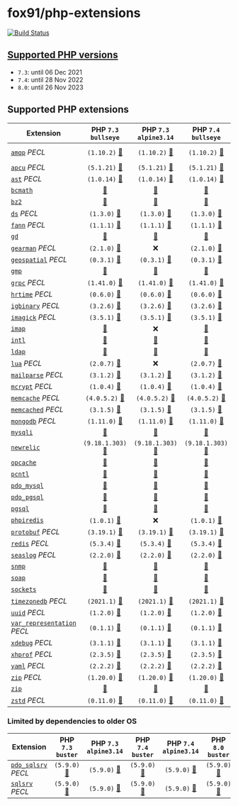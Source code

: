 # fox91/php-extensions

[![Build Status](https://github.com/fox91/docker-php-extensions/actions/workflows/ci.yaml/badge.svg)](https://github.com/fox91/docker-php-extensions/actions/workflows/ci.yaml)

## [Supported PHP versions](https://www.php.net/supported-versions.php)

- `7.3`: until 06 Dec 2021
- `7.4`: until 28 Nov 2022
- `8.0`: until 26 Nov 2023

## Supported PHP extensions

Extension | PHP `7.3` `bullseye` | PHP `7.3` `alpine3.14` | PHP `7.4` `bullseye` | PHP `7.4` `alpine3.14` | PHP `8.0` `bullseye` | PHP `8.0` `alpine3.14`
----------|:--------------------:|:----------------------:|:--------------------:|:----------------------:|:--------------------:|:---------------------:
[`amqp`](https://pecl.php.net/package/amqp) _PECL_ | `(1.10.2)` [:whale:](https://github.com/fox91/docker-php-extensions/blob/master/7.3/bullseye/pecl_pecl_amqp/Dockerfile) | `(1.10.2)` [:whale:](https://github.com/fox91/docker-php-extensions/blob/master/7.3/alpine3.14/pecl_pecl_amqp/Dockerfile) | `(1.10.2)` [:whale:](https://github.com/fox91/docker-php-extensions/blob/master/7.4/bullseye/pecl_pecl_amqp/Dockerfile) | `(1.10.2)` [:whale:](https://github.com/fox91/docker-php-extensions/blob/master/7.4/alpine3.14/pecl_pecl_amqp/Dockerfile) | `(1.11.0beta)` [:whale:](https://github.com/fox91/docker-php-extensions/blob/master/8.0/bullseye/pecl_pecl_amqp/Dockerfile) | `(1.11.0beta)` [:whale:](https://github.com/fox91/docker-php-extensions/blob/master/8.0/alpine3.14/pecl_pecl_amqp/Dockerfile)
[`apcu`](https://pecl.php.net/package/apcu) _PECL_ | `(5.1.21)` [:whale:](https://github.com/fox91/docker-php-extensions/blob/master/7.3/bullseye/pecl_apcu/Dockerfile) | `(5.1.21)` [:whale:](https://github.com/fox91/docker-php-extensions/blob/master/7.3/alpine3.14/pecl_apcu/Dockerfile) | `(5.1.21)` [:whale:](https://github.com/fox91/docker-php-extensions/blob/master/7.4/bullseye/pecl_apcu/Dockerfile) | `(5.1.21)` [:whale:](https://github.com/fox91/docker-php-extensions/blob/master/7.4/alpine3.14/pecl_apcu/Dockerfile) | `(5.1.21)` [:whale:](https://github.com/fox91/docker-php-extensions/blob/master/8.0/bullseye/pecl_apcu/Dockerfile) | `(5.1.21)` [:whale:](https://github.com/fox91/docker-php-extensions/blob/master/8.0/alpine3.14/pecl_apcu/Dockerfile)
[`ast`](https://pecl.php.net/package/ast) _PECL_ | `(1.0.14)` [:whale:](https://github.com/fox91/docker-php-extensions/blob/master/7.3/bullseye/pecl_ast/Dockerfile) | `(1.0.14)` [:whale:](https://github.com/fox91/docker-php-extensions/blob/master/7.3/alpine3.14/pecl_ast/Dockerfile) | `(1.0.14)` [:whale:](https://github.com/fox91/docker-php-extensions/blob/master/7.4/bullseye/pecl_ast/Dockerfile) | `(1.0.14)` [:whale:](https://github.com/fox91/docker-php-extensions/blob/master/7.4/alpine3.14/pecl_ast/Dockerfile) | `(1.0.14)` [:whale:](https://github.com/fox91/docker-php-extensions/blob/master/8.0/bullseye/pecl_ast/Dockerfile) | `(1.0.14)` [:whale:](https://github.com/fox91/docker-php-extensions/blob/master/8.0/alpine3.14/pecl_ast/Dockerfile)
[`bcmath`](https://php.net/bcmath) | [:whale:](https://github.com/fox91/docker-php-extensions/blob/master/7.3/bullseye/bcmath/Dockerfile) | [:whale:](https://github.com/fox91/docker-php-extensions/blob/master/7.3/alpine3.14/bcmath/Dockerfile) | [:whale:](https://github.com/fox91/docker-php-extensions/blob/master/7.4/bullseye/bcmath/Dockerfile) | [:whale:](https://github.com/fox91/docker-php-extensions/blob/master/7.4/alpine3.14/bcmath/Dockerfile) | [:whale:](https://github.com/fox91/docker-php-extensions/blob/master/8.0/bullseye/bcmath/Dockerfile) | [:whale:](https://github.com/fox91/docker-php-extensions/blob/master/8.0/alpine3.14/bcmath/Dockerfile)
[`bz2`](https://php.net/bz2) | [:whale:](https://github.com/fox91/docker-php-extensions/blob/master/7.3/bullseye/bz2/Dockerfile) | [:whale:](https://github.com/fox91/docker-php-extensions/blob/master/7.3/alpine3.14/bz2/Dockerfile) | [:whale:](https://github.com/fox91/docker-php-extensions/blob/master/7.4/bullseye/bz2/Dockerfile) | [:whale:](https://github.com/fox91/docker-php-extensions/blob/master/7.4/alpine3.14/bz2/Dockerfile) | [:whale:](https://github.com/fox91/docker-php-extensions/blob/master/8.0/bullseye/bz2/Dockerfile) | [:whale:](https://github.com/fox91/docker-php-extensions/blob/master/8.0/alpine3.14/bz2/Dockerfile)
[`ds`](https://pecl.php.net/package/ds) _PECL_ | `(1.3.0)` [:whale:](https://github.com/fox91/docker-php-extensions/blob/master/7.3/bullseye/pecl_pecl_ds/Dockerfile) | `(1.3.0)` [:whale:](https://github.com/fox91/docker-php-extensions/blob/master/7.3/alpine3.14/pecl_pecl_ds/Dockerfile) | `(1.3.0)` [:whale:](https://github.com/fox91/docker-php-extensions/blob/master/7.4/bullseye/pecl_pecl_ds/Dockerfile) | `(1.3.0)` [:whale:](https://github.com/fox91/docker-php-extensions/blob/master/7.4/alpine3.14/pecl_pecl_ds/Dockerfile) | `(1.3.0)` [:whale:](https://github.com/fox91/docker-php-extensions/blob/master/8.0/bullseye/pecl_pecl_ds/Dockerfile) | `(1.3.0)` [:whale:](https://github.com/fox91/docker-php-extensions/blob/master/8.0/alpine3.14/pecl_pecl_ds/Dockerfile)
[`fann`](https://pecl.php.net/package/fann) _PECL_ | `(1.1.1)` [:whale:](https://github.com/fox91/docker-php-extensions/blob/master/7.3/bullseye/pecl_pecl_fann/Dockerfile) | `(1.1.1)` [:whale:](https://github.com/fox91/docker-php-extensions/blob/master/7.3/alpine3.14/pecl_pecl_fann/Dockerfile) | `(1.1.1)` [:whale:](https://github.com/fox91/docker-php-extensions/blob/master/7.4/bullseye/pecl_pecl_fann/Dockerfile) | `(1.1.1)` [:whale:](https://github.com/fox91/docker-php-extensions/blob/master/7.4/alpine3.14/pecl_pecl_fann/Dockerfile) | `(1.2.0RC1)` [:whale:](https://github.com/fox91/docker-php-extensions/blob/master/8.0/bullseye/pecl_pecl_fann/Dockerfile) | `(1.2.0RC1)` [:whale:](https://github.com/fox91/docker-php-extensions/blob/master/8.0/alpine3.14/pecl_pecl_fann/Dockerfile)
[`gd`](https://php.net/gd) | [:whale:](https://github.com/fox91/docker-php-extensions/blob/master/7.3/bullseye/gd/Dockerfile) | [:whale:](https://github.com/fox91/docker-php-extensions/blob/master/7.3/alpine3.14/gd/Dockerfile) | [:whale:](https://github.com/fox91/docker-php-extensions/blob/master/7.4/bullseye/gd/Dockerfile) | [:whale:](https://github.com/fox91/docker-php-extensions/blob/master/7.4/alpine3.14/gd/Dockerfile) | [:whale:](https://github.com/fox91/docker-php-extensions/blob/master/8.0/bullseye/gd/Dockerfile) | [:whale:](https://github.com/fox91/docker-php-extensions/blob/master/8.0/alpine3.14/gd/Dockerfile)
[`gearman`](https://pecl.php.net/package/gearman) _PECL_ | `(2.1.0)` [:whale:](https://github.com/fox91/docker-php-extensions/blob/master/7.3/bullseye/pecl_pecl_gearman/Dockerfile) | :x: | `(2.1.0)` [:whale:](https://github.com/fox91/docker-php-extensions/blob/master/7.4/bullseye/pecl_pecl_gearman/Dockerfile) | :x: | `(2.1.0)` [:whale:](https://github.com/fox91/docker-php-extensions/blob/master/8.0/bullseye/pecl_pecl_gearman/Dockerfile) | :x:
[`geospatial`](https://pecl.php.net/package/geospatial) _PECL_ | `(0.3.1)` [:whale:](https://github.com/fox91/docker-php-extensions/blob/master/7.3/bullseye/pecl_pecl_geospatial/Dockerfile) | `(0.3.1)` [:whale:](https://github.com/fox91/docker-php-extensions/blob/master/7.3/alpine3.14/pecl_pecl_geospatial/Dockerfile) | `(0.3.1)` [:whale:](https://github.com/fox91/docker-php-extensions/blob/master/7.4/bullseye/pecl_pecl_geospatial/Dockerfile) | `(0.3.1)` [:whale:](https://github.com/fox91/docker-php-extensions/blob/master/7.4/alpine3.14/pecl_pecl_geospatial/Dockerfile) | `(0.3.1)` [:whale:](https://github.com/fox91/docker-php-extensions/blob/master/8.0/bullseye/pecl_pecl_geospatial/Dockerfile) | `(0.3.1)` [:whale:](https://github.com/fox91/docker-php-extensions/blob/master/8.0/alpine3.14/pecl_pecl_geospatial/Dockerfile)
[`gmp`](https://php.net/gmp) | [:whale:](https://github.com/fox91/docker-php-extensions/blob/master/7.3/bullseye/gmp/Dockerfile) | [:whale:](https://github.com/fox91/docker-php-extensions/blob/master/7.3/alpine3.14/gmp/Dockerfile) | [:whale:](https://github.com/fox91/docker-php-extensions/blob/master/7.4/bullseye/gmp/Dockerfile) | [:whale:](https://github.com/fox91/docker-php-extensions/blob/master/7.4/alpine3.14/gmp/Dockerfile) | [:whale:](https://github.com/fox91/docker-php-extensions/blob/master/8.0/bullseye/gmp/Dockerfile) | [:whale:](https://github.com/fox91/docker-php-extensions/blob/master/8.0/alpine3.14/gmp/Dockerfile)
[`grpc`](https://pecl.php.net/package/grpc) _PECL_ | `(1.41.0)` [:whale:](https://github.com/fox91/docker-php-extensions/blob/master/7.3/bullseye/pecl_grpc/Dockerfile) | `(1.41.0)` [:whale:](https://github.com/fox91/docker-php-extensions/blob/master/7.3/alpine3.14/pecl_grpc/Dockerfile) | `(1.41.0)` [:whale:](https://github.com/fox91/docker-php-extensions/blob/master/7.4/bullseye/pecl_grpc/Dockerfile) | `(1.41.0)` [:whale:](https://github.com/fox91/docker-php-extensions/blob/master/7.4/alpine3.14/pecl_grpc/Dockerfile) | `(1.41.0)` [:whale:](https://github.com/fox91/docker-php-extensions/blob/master/8.0/bullseye/pecl_grpc/Dockerfile) | `(1.41.0)` [:whale:](https://github.com/fox91/docker-php-extensions/blob/master/8.0/alpine3.14/pecl_grpc/Dockerfile)
[`hrtime`](https://pecl.php.net/package/hrtime) _PECL_ | `(0.6.0)` [:whale:](https://github.com/fox91/docker-php-extensions/blob/master/7.3/bullseye/pecl_hrtime/Dockerfile) | `(0.6.0)` [:whale:](https://github.com/fox91/docker-php-extensions/blob/master/7.3/alpine3.14/pecl_hrtime/Dockerfile) | `(0.6.0)` [:whale:](https://github.com/fox91/docker-php-extensions/blob/master/7.4/bullseye/pecl_hrtime/Dockerfile) | `(0.6.0)` [:whale:](https://github.com/fox91/docker-php-extensions/blob/master/7.4/alpine3.14/pecl_hrtime/Dockerfile) | :x: | :x:
[`igbinary`](https://pecl.php.net/package/igbinary) _PECL_ | `(3.2.6)` [:whale:](https://github.com/fox91/docker-php-extensions/blob/master/7.3/bullseye/pecl_igbinary/Dockerfile) | `(3.2.6)` [:whale:](https://github.com/fox91/docker-php-extensions/blob/master/7.3/alpine3.14/pecl_igbinary/Dockerfile) | `(3.2.6)` [:whale:](https://github.com/fox91/docker-php-extensions/blob/master/7.4/bullseye/pecl_igbinary/Dockerfile) | `(3.2.6)` [:whale:](https://github.com/fox91/docker-php-extensions/blob/master/7.4/alpine3.14/pecl_igbinary/Dockerfile) | `(3.2.6)` [:whale:](https://github.com/fox91/docker-php-extensions/blob/master/8.0/bullseye/pecl_igbinary/Dockerfile) | `(3.2.6)` [:whale:](https://github.com/fox91/docker-php-extensions/blob/master/8.0/alpine3.14/pecl_igbinary/Dockerfile)
[`imagick`](https://pecl.php.net/package/imagick) _PECL_ | `(3.5.1)` [:whale:](https://github.com/fox91/docker-php-extensions/blob/master/7.3/bullseye/pecl_imagick/Dockerfile) | `(3.5.1)` [:whale:](https://github.com/fox91/docker-php-extensions/blob/master/7.3/alpine3.14/pecl_imagick/Dockerfile) | `(3.5.1)` [:whale:](https://github.com/fox91/docker-php-extensions/blob/master/7.4/bullseye/pecl_imagick/Dockerfile) | `(3.5.1)` [:whale:](https://github.com/fox91/docker-php-extensions/blob/master/7.4/alpine3.14/pecl_imagick/Dockerfile) | `(3.5.1)` [:whale:](https://github.com/fox91/docker-php-extensions/blob/master/8.0/bullseye/pecl_imagick/Dockerfile) | `(3.5.1)` [:whale:](https://github.com/fox91/docker-php-extensions/blob/master/8.0/alpine3.14/pecl_imagick/Dockerfile)
[`imap`](https://php.net/imap) | [:whale:](https://github.com/fox91/docker-php-extensions/blob/master/7.3/bullseye/imap/Dockerfile) | :x: | [:whale:](https://github.com/fox91/docker-php-extensions/blob/master/7.4/bullseye/imap/Dockerfile) | :x: | [:whale:](https://github.com/fox91/docker-php-extensions/blob/master/8.0/bullseye/imap/Dockerfile) | :x:
[`intl`](https://php.net/intl) | [:whale:](https://github.com/fox91/docker-php-extensions/blob/master/7.3/bullseye/intl/Dockerfile) | [:whale:](https://github.com/fox91/docker-php-extensions/blob/master/7.3/alpine3.14/intl/Dockerfile) | [:whale:](https://github.com/fox91/docker-php-extensions/blob/master/7.4/bullseye/intl/Dockerfile) | [:whale:](https://github.com/fox91/docker-php-extensions/blob/master/7.4/alpine3.14/intl/Dockerfile) | [:whale:](https://github.com/fox91/docker-php-extensions/blob/master/8.0/bullseye/intl/Dockerfile) | [:whale:](https://github.com/fox91/docker-php-extensions/blob/master/8.0/alpine3.14/intl/Dockerfile)
[`ldap`](https://php.net/ldap) | [:whale:](https://github.com/fox91/docker-php-extensions/blob/master/7.3/bullseye/ldap/Dockerfile) | [:whale:](https://github.com/fox91/docker-php-extensions/blob/master/7.3/alpine3.14/ldap/Dockerfile) | [:whale:](https://github.com/fox91/docker-php-extensions/blob/master/7.4/bullseye/ldap/Dockerfile) | [:whale:](https://github.com/fox91/docker-php-extensions/blob/master/7.4/alpine3.14/ldap/Dockerfile) | [:whale:](https://github.com/fox91/docker-php-extensions/blob/master/8.0/bullseye/ldap/Dockerfile) | [:whale:](https://github.com/fox91/docker-php-extensions/blob/master/8.0/alpine3.14/ldap/Dockerfile)
[`lua`](https://pecl.php.net/package/lua) _PECL_ | `(2.0.7)` [:whale:](https://github.com/fox91/docker-php-extensions/blob/master/7.3/bullseye/pecl_pecl_lua/Dockerfile) | :x: | `(2.0.7)` [:whale:](https://github.com/fox91/docker-php-extensions/blob/master/7.4/bullseye/pecl_pecl_lua/Dockerfile) | :x: | :x: | :x:
[`mailparse`](https://pecl.php.net/package/mailparse) _PECL_ | `(3.1.2)` [:whale:](https://github.com/fox91/docker-php-extensions/blob/master/7.3/bullseye/pecl_pecl_mailparse/Dockerfile) | `(3.1.2)` [:whale:](https://github.com/fox91/docker-php-extensions/blob/master/7.3/alpine3.14/pecl_pecl_mailparse/Dockerfile) | `(3.1.2)` [:whale:](https://github.com/fox91/docker-php-extensions/blob/master/7.4/bullseye/pecl_pecl_mailparse/Dockerfile) | `(3.1.2)` [:whale:](https://github.com/fox91/docker-php-extensions/blob/master/7.4/alpine3.14/pecl_pecl_mailparse/Dockerfile) | `(3.1.2)` [:whale:](https://github.com/fox91/docker-php-extensions/blob/master/8.0/bullseye/pecl_pecl_mailparse/Dockerfile) | `(3.1.2)` [:whale:](https://github.com/fox91/docker-php-extensions/blob/master/8.0/alpine3.14/pecl_pecl_mailparse/Dockerfile)
[`mcrypt`](https://pecl.php.net/package/mcrypt) _PECL_ | `(1.0.4)` [:whale:](https://github.com/fox91/docker-php-extensions/blob/master/7.3/bullseye/pecl_mcrypt/Dockerfile) | `(1.0.4)` [:whale:](https://github.com/fox91/docker-php-extensions/blob/master/7.3/alpine3.14/pecl_mcrypt/Dockerfile) | `(1.0.4)` [:whale:](https://github.com/fox91/docker-php-extensions/blob/master/7.4/bullseye/pecl_mcrypt/Dockerfile) | `(1.0.4)` [:whale:](https://github.com/fox91/docker-php-extensions/blob/master/7.4/alpine3.14/pecl_mcrypt/Dockerfile) | `(1.0.4)` [:whale:](https://github.com/fox91/docker-php-extensions/blob/master/8.0/bullseye/pecl_mcrypt/Dockerfile) | `(1.0.4)` [:whale:](https://github.com/fox91/docker-php-extensions/blob/master/8.0/alpine3.14/pecl_mcrypt/Dockerfile)
[`memcache`](https://pecl.php.net/package/memcache) _PECL_ | `(4.0.5.2)` [:whale:](https://github.com/fox91/docker-php-extensions/blob/master/7.3/bullseye/pecl_memcache/Dockerfile) | `(4.0.5.2)` [:whale:](https://github.com/fox91/docker-php-extensions/blob/master/7.3/alpine3.14/pecl_memcache/Dockerfile) | `(4.0.5.2)` [:whale:](https://github.com/fox91/docker-php-extensions/blob/master/7.4/bullseye/pecl_memcache/Dockerfile) | `(4.0.5.2)` [:whale:](https://github.com/fox91/docker-php-extensions/blob/master/7.4/alpine3.14/pecl_memcache/Dockerfile) | `(8.0)` [:whale:](https://github.com/fox91/docker-php-extensions/blob/master/8.0/bullseye/pecl_memcache/Dockerfile) | `(8.0)` [:whale:](https://github.com/fox91/docker-php-extensions/blob/master/8.0/alpine3.14/pecl_memcache/Dockerfile)
[`memcached`](https://pecl.php.net/package/memcached) _PECL_ | `(3.1.5)` [:whale:](https://github.com/fox91/docker-php-extensions/blob/master/7.3/bullseye/pecl_memcached/Dockerfile) | `(3.1.5)` [:whale:](https://github.com/fox91/docker-php-extensions/blob/master/7.3/alpine3.14/pecl_memcached/Dockerfile) | `(3.1.5)` [:whale:](https://github.com/fox91/docker-php-extensions/blob/master/7.4/bullseye/pecl_memcached/Dockerfile) | `(3.1.5)` [:whale:](https://github.com/fox91/docker-php-extensions/blob/master/7.4/alpine3.14/pecl_memcached/Dockerfile) | `(3.1.5)` [:whale:](https://github.com/fox91/docker-php-extensions/blob/master/8.0/bullseye/pecl_memcached/Dockerfile) | `(3.1.5)` [:whale:](https://github.com/fox91/docker-php-extensions/blob/master/8.0/alpine3.14/pecl_memcached/Dockerfile)
[`mongodb`](https://pecl.php.net/package/mongodb) _PECL_ | `(1.11.0)` [:whale:](https://github.com/fox91/docker-php-extensions/blob/master/7.3/bullseye/pecl_mongodb/Dockerfile) | `(1.11.0)` [:whale:](https://github.com/fox91/docker-php-extensions/blob/master/7.3/alpine3.14/pecl_mongodb/Dockerfile) | `(1.11.0)` [:whale:](https://github.com/fox91/docker-php-extensions/blob/master/7.4/bullseye/pecl_mongodb/Dockerfile) | `(1.11.0)` [:whale:](https://github.com/fox91/docker-php-extensions/blob/master/7.4/alpine3.14/pecl_mongodb/Dockerfile) | `(1.11.0)` [:whale:](https://github.com/fox91/docker-php-extensions/blob/master/8.0/bullseye/pecl_mongodb/Dockerfile) | `(1.11.0)` [:whale:](https://github.com/fox91/docker-php-extensions/blob/master/8.0/alpine3.14/pecl_mongodb/Dockerfile)
[`mysqli`](https://php.net/mysqli) | [:whale:](https://github.com/fox91/docker-php-extensions/blob/master/7.3/bullseye/mysqli/Dockerfile) | [:whale:](https://github.com/fox91/docker-php-extensions/blob/master/7.3/alpine3.14/mysqli/Dockerfile) | [:whale:](https://github.com/fox91/docker-php-extensions/blob/master/7.4/bullseye/mysqli/Dockerfile) | [:whale:](https://github.com/fox91/docker-php-extensions/blob/master/7.4/alpine3.14/mysqli/Dockerfile) | [:whale:](https://github.com/fox91/docker-php-extensions/blob/master/8.0/bullseye/mysqli/Dockerfile) | [:whale:](https://github.com/fox91/docker-php-extensions/blob/master/8.0/alpine3.14/mysqli/Dockerfile)
[`newrelic`](https://docs.newrelic.com/docs/apm/agents/php-agent/) | `(9.18.1.303)` [:whale:](https://github.com/fox91/docker-php-extensions/blob/master/7.3/bullseye/newrelic/Dockerfile) | `(9.18.1.303)` [:whale:](https://github.com/fox91/docker-php-extensions/blob/master/7.3/alpine3.14/newrelic/Dockerfile) | `(9.18.1.303)` [:whale:](https://github.com/fox91/docker-php-extensions/blob/master/7.4/bullseye/newrelic/Dockerfile) | `(9.18.1.303)` [:whale:](https://github.com/fox91/docker-php-extensions/blob/master/7.4/alpine3.14/newrelic/Dockerfile) | `(9.18.1.303)` [:whale:](https://github.com/fox91/docker-php-extensions/blob/master/8.0/bullseye/newrelic/Dockerfile) | `(9.18.1.303)` [:whale:](https://github.com/fox91/docker-php-extensions/blob/master/8.0/alpine3.14/newrelic/Dockerfile)
[`opcache`](https://php.net/opcache) | [:whale:](https://github.com/fox91/docker-php-extensions/blob/master/7.3/bullseye/opcache/Dockerfile) | [:whale:](https://github.com/fox91/docker-php-extensions/blob/master/7.3/alpine3.14/opcache/Dockerfile) | [:whale:](https://github.com/fox91/docker-php-extensions/blob/master/7.4/bullseye/opcache/Dockerfile) | [:whale:](https://github.com/fox91/docker-php-extensions/blob/master/7.4/alpine3.14/opcache/Dockerfile) | [:whale:](https://github.com/fox91/docker-php-extensions/blob/master/8.0/bullseye/opcache/Dockerfile) | [:whale:](https://github.com/fox91/docker-php-extensions/blob/master/8.0/alpine3.14/opcache/Dockerfile)
[`pcntl`](https://php.net/pcntl) | [:whale:](https://github.com/fox91/docker-php-extensions/blob/master/7.3/bullseye/pcntl/Dockerfile) | [:whale:](https://github.com/fox91/docker-php-extensions/blob/master/7.3/alpine3.14/pcntl/Dockerfile) | [:whale:](https://github.com/fox91/docker-php-extensions/blob/master/7.4/bullseye/pcntl/Dockerfile) | [:whale:](https://github.com/fox91/docker-php-extensions/blob/master/7.4/alpine3.14/pcntl/Dockerfile) | [:whale:](https://github.com/fox91/docker-php-extensions/blob/master/8.0/bullseye/pcntl/Dockerfile) | [:whale:](https://github.com/fox91/docker-php-extensions/blob/master/8.0/alpine3.14/pcntl/Dockerfile)
[`pdo_mysql`](https://php.net/pdo_mysql) | [:whale:](https://github.com/fox91/docker-php-extensions/blob/master/7.3/bullseye/pdo_mysql/Dockerfile) | [:whale:](https://github.com/fox91/docker-php-extensions/blob/master/7.3/alpine3.14/pdo_mysql/Dockerfile) | [:whale:](https://github.com/fox91/docker-php-extensions/blob/master/7.4/bullseye/pdo_mysql/Dockerfile) | [:whale:](https://github.com/fox91/docker-php-extensions/blob/master/7.4/alpine3.14/pdo_mysql/Dockerfile) | [:whale:](https://github.com/fox91/docker-php-extensions/blob/master/8.0/bullseye/pdo_mysql/Dockerfile) | [:whale:](https://github.com/fox91/docker-php-extensions/blob/master/8.0/alpine3.14/pdo_mysql/Dockerfile)
[`pdo_pgsql`](https://php.net/pdo_pgsql) | [:whale:](https://github.com/fox91/docker-php-extensions/blob/master/7.3/bullseye/pdo_pgsql/Dockerfile) | [:whale:](https://github.com/fox91/docker-php-extensions/blob/master/7.3/alpine3.14/pdo_pgsql/Dockerfile) | [:whale:](https://github.com/fox91/docker-php-extensions/blob/master/7.4/bullseye/pdo_pgsql/Dockerfile) | [:whale:](https://github.com/fox91/docker-php-extensions/blob/master/7.4/alpine3.14/pdo_pgsql/Dockerfile) | [:whale:](https://github.com/fox91/docker-php-extensions/blob/master/8.0/bullseye/pdo_pgsql/Dockerfile) | [:whale:](https://github.com/fox91/docker-php-extensions/blob/master/8.0/alpine3.14/pdo_pgsql/Dockerfile)
[`pgsql`](https://php.net/pgsql) | [:whale:](https://github.com/fox91/docker-php-extensions/blob/master/7.3/bullseye/pgsql/Dockerfile) | [:whale:](https://github.com/fox91/docker-php-extensions/blob/master/7.3/alpine3.14/pgsql/Dockerfile) | [:whale:](https://github.com/fox91/docker-php-extensions/blob/master/7.4/bullseye/pgsql/Dockerfile) | [:whale:](https://github.com/fox91/docker-php-extensions/blob/master/7.4/alpine3.14/pgsql/Dockerfile) | [:whale:](https://github.com/fox91/docker-php-extensions/blob/master/8.0/bullseye/pgsql/Dockerfile) | [:whale:](https://github.com/fox91/docker-php-extensions/blob/master/8.0/alpine3.14/pgsql/Dockerfile)
[`phpiredis`](https://github.com/nrk/phpiredis) | `(1.0.1)` [:whale:](https://github.com/fox91/docker-php-extensions/blob/master/7.3/bullseye/phpiredis/Dockerfile) | :x: | `(1.0.1)` [:whale:](https://github.com/fox91/docker-php-extensions/blob/master/7.4/bullseye/phpiredis/Dockerfile) | :x: | `(1.0.1)` [:whale:](https://github.com/fox91/docker-php-extensions/blob/master/8.0/bullseye/phpiredis/Dockerfile) | :x:
[`protobuf`](https://pecl.php.net/package/protobuf) _PECL_ | `(3.19.1)` [:whale:](https://github.com/fox91/docker-php-extensions/blob/master/7.3/bullseye/pecl_protobuf/Dockerfile) | `(3.19.1)` [:whale:](https://github.com/fox91/docker-php-extensions/blob/master/7.3/alpine3.14/pecl_protobuf/Dockerfile) | `(3.19.1)` [:whale:](https://github.com/fox91/docker-php-extensions/blob/master/7.4/bullseye/pecl_protobuf/Dockerfile) | `(3.19.1)` [:whale:](https://github.com/fox91/docker-php-extensions/blob/master/7.4/alpine3.14/pecl_protobuf/Dockerfile) | `(3.19.1)` [:whale:](https://github.com/fox91/docker-php-extensions/blob/master/8.0/bullseye/pecl_protobuf/Dockerfile) | `(3.19.1)` [:whale:](https://github.com/fox91/docker-php-extensions/blob/master/8.0/alpine3.14/pecl_protobuf/Dockerfile)
[`redis`](https://pecl.php.net/package/redis) _PECL_ | `(5.3.4)` [:whale:](https://github.com/fox91/docker-php-extensions/blob/master/7.3/bullseye/pecl_redis/Dockerfile) | `(5.3.4)` [:whale:](https://github.com/fox91/docker-php-extensions/blob/master/7.3/alpine3.14/pecl_redis/Dockerfile) | `(5.3.4)` [:whale:](https://github.com/fox91/docker-php-extensions/blob/master/7.4/bullseye/pecl_redis/Dockerfile) | `(5.3.4)` [:whale:](https://github.com/fox91/docker-php-extensions/blob/master/7.4/alpine3.14/pecl_redis/Dockerfile) | `(5.3.4)` [:whale:](https://github.com/fox91/docker-php-extensions/blob/master/8.0/bullseye/pecl_redis/Dockerfile) | `(5.3.4)` [:whale:](https://github.com/fox91/docker-php-extensions/blob/master/8.0/alpine3.14/pecl_redis/Dockerfile)
[`seaslog`](https://pecl.php.net/package/seaslog) _PECL_ | `(2.2.0)` [:whale:](https://github.com/fox91/docker-php-extensions/blob/master/7.3/bullseye/pecl_pecl_seaslog/Dockerfile) | `(2.2.0)` [:whale:](https://github.com/fox91/docker-php-extensions/blob/master/7.3/alpine3.14/pecl_pecl_seaslog/Dockerfile) | `(2.2.0)` [:whale:](https://github.com/fox91/docker-php-extensions/blob/master/7.4/bullseye/pecl_pecl_seaslog/Dockerfile) | `(2.2.0)` [:whale:](https://github.com/fox91/docker-php-extensions/blob/master/7.4/alpine3.14/pecl_pecl_seaslog/Dockerfile) | `(2.2.0)` [:whale:](https://github.com/fox91/docker-php-extensions/blob/master/8.0/bullseye/pecl_pecl_seaslog/Dockerfile) | `(2.2.0)` [:whale:](https://github.com/fox91/docker-php-extensions/blob/master/8.0/alpine3.14/pecl_pecl_seaslog/Dockerfile)
[`snmp`](https://php.net/snmp) | [:whale:](https://github.com/fox91/docker-php-extensions/blob/master/7.3/bullseye/snmp/Dockerfile) | [:whale:](https://github.com/fox91/docker-php-extensions/blob/master/7.3/alpine3.14/snmp/Dockerfile) | [:whale:](https://github.com/fox91/docker-php-extensions/blob/master/7.4/bullseye/snmp/Dockerfile) | [:whale:](https://github.com/fox91/docker-php-extensions/blob/master/7.4/alpine3.14/snmp/Dockerfile) | [:whale:](https://github.com/fox91/docker-php-extensions/blob/master/8.0/bullseye/snmp/Dockerfile) | [:whale:](https://github.com/fox91/docker-php-extensions/blob/master/8.0/alpine3.14/snmp/Dockerfile)
[`soap`](https://php.net/soap) | [:whale:](https://github.com/fox91/docker-php-extensions/blob/master/7.3/bullseye/soap/Dockerfile) | [:whale:](https://github.com/fox91/docker-php-extensions/blob/master/7.3/alpine3.14/soap/Dockerfile) | [:whale:](https://github.com/fox91/docker-php-extensions/blob/master/7.4/bullseye/soap/Dockerfile) | [:whale:](https://github.com/fox91/docker-php-extensions/blob/master/7.4/alpine3.14/soap/Dockerfile) | [:whale:](https://github.com/fox91/docker-php-extensions/blob/master/8.0/bullseye/soap/Dockerfile) | [:whale:](https://github.com/fox91/docker-php-extensions/blob/master/8.0/alpine3.14/soap/Dockerfile)
[`sockets`](https://php.net/sockets) | [:whale:](https://github.com/fox91/docker-php-extensions/blob/master/7.3/bullseye/sockets/Dockerfile) | [:whale:](https://github.com/fox91/docker-php-extensions/blob/master/7.3/alpine3.14/sockets/Dockerfile) | [:whale:](https://github.com/fox91/docker-php-extensions/blob/master/7.4/bullseye/sockets/Dockerfile) | [:whale:](https://github.com/fox91/docker-php-extensions/blob/master/7.4/alpine3.14/sockets/Dockerfile) | [:whale:](https://github.com/fox91/docker-php-extensions/blob/master/8.0/bullseye/sockets/Dockerfile) | [:whale:](https://github.com/fox91/docker-php-extensions/blob/master/8.0/alpine3.14/sockets/Dockerfile)
[`timezonedb`](https://pecl.php.net/package/timezonedb) _PECL_ | `(2021.1)` [:whale:](https://github.com/fox91/docker-php-extensions/blob/master/7.3/bullseye/pecl_timezonedb/Dockerfile) | `(2021.1)` [:whale:](https://github.com/fox91/docker-php-extensions/blob/master/7.3/alpine3.14/pecl_timezonedb/Dockerfile) | `(2021.1)` [:whale:](https://github.com/fox91/docker-php-extensions/blob/master/7.4/bullseye/pecl_timezonedb/Dockerfile) | `(2021.1)` [:whale:](https://github.com/fox91/docker-php-extensions/blob/master/7.4/alpine3.14/pecl_timezonedb/Dockerfile) | `(2021.1)` [:whale:](https://github.com/fox91/docker-php-extensions/blob/master/8.0/bullseye/pecl_timezonedb/Dockerfile) | `(2021.1)` [:whale:](https://github.com/fox91/docker-php-extensions/blob/master/8.0/alpine3.14/pecl_timezonedb/Dockerfile)
[`uuid`](https://pecl.php.net/package/uuid) _PECL_ | `(1.2.0)` [:whale:](https://github.com/fox91/docker-php-extensions/blob/master/7.3/bullseye/pecl_pecl_uuid/Dockerfile) | `(1.2.0)` [:whale:](https://github.com/fox91/docker-php-extensions/blob/master/7.3/alpine3.14/pecl_pecl_uuid/Dockerfile) | `(1.2.0)` [:whale:](https://github.com/fox91/docker-php-extensions/blob/master/7.4/bullseye/pecl_pecl_uuid/Dockerfile) | `(1.2.0)` [:whale:](https://github.com/fox91/docker-php-extensions/blob/master/7.4/alpine3.14/pecl_pecl_uuid/Dockerfile) | `(1.2.0)` [:whale:](https://github.com/fox91/docker-php-extensions/blob/master/8.0/bullseye/pecl_pecl_uuid/Dockerfile) | `(1.2.0)` [:whale:](https://github.com/fox91/docker-php-extensions/blob/master/8.0/alpine3.14/pecl_pecl_uuid/Dockerfile)
[`var_representation`](https://pecl.php.net/package/var_representation) _PECL_ | `(0.1.1)` [:whale:](https://github.com/fox91/docker-php-extensions/blob/master/7.3/bullseye/pecl_var_representation/Dockerfile) | `(0.1.1)` [:whale:](https://github.com/fox91/docker-php-extensions/blob/master/7.3/alpine3.14/pecl_var_representation/Dockerfile) | `(0.1.1)` [:whale:](https://github.com/fox91/docker-php-extensions/blob/master/7.4/bullseye/pecl_var_representation/Dockerfile) | `(0.1.1)` [:whale:](https://github.com/fox91/docker-php-extensions/blob/master/7.4/alpine3.14/pecl_var_representation/Dockerfile) | `(0.1.1)` [:whale:](https://github.com/fox91/docker-php-extensions/blob/master/8.0/bullseye/pecl_var_representation/Dockerfile) | `(0.1.1)` [:whale:](https://github.com/fox91/docker-php-extensions/blob/master/8.0/alpine3.14/pecl_var_representation/Dockerfile)
[`xdebug`](https://pecl.php.net/package/xdebug) _PECL_ | `(3.1.1)` [:whale:](https://github.com/fox91/docker-php-extensions/blob/master/7.3/bullseye/pecl_xdebug/Dockerfile) | `(3.1.1)` [:whale:](https://github.com/fox91/docker-php-extensions/blob/master/7.3/alpine3.14/pecl_xdebug/Dockerfile) | `(3.1.1)` [:whale:](https://github.com/fox91/docker-php-extensions/blob/master/7.4/bullseye/pecl_xdebug/Dockerfile) | `(3.1.1)` [:whale:](https://github.com/fox91/docker-php-extensions/blob/master/7.4/alpine3.14/pecl_xdebug/Dockerfile) | `(3.1.1)` [:whale:](https://github.com/fox91/docker-php-extensions/blob/master/8.0/bullseye/pecl_xdebug/Dockerfile) | `(3.1.1)` [:whale:](https://github.com/fox91/docker-php-extensions/blob/master/8.0/alpine3.14/pecl_xdebug/Dockerfile)
[`xhprof`](https://pecl.php.net/package/xhprof) _PECL_ | `(2.3.5)` [:whale:](https://github.com/fox91/docker-php-extensions/blob/master/7.3/bullseye/pecl_xhprof/Dockerfile) | `(2.3.5)` [:whale:](https://github.com/fox91/docker-php-extensions/blob/master/7.3/alpine3.14/pecl_xhprof/Dockerfile) | `(2.3.5)` [:whale:](https://github.com/fox91/docker-php-extensions/blob/master/7.4/bullseye/pecl_xhprof/Dockerfile) | `(2.3.5)` [:whale:](https://github.com/fox91/docker-php-extensions/blob/master/7.4/alpine3.14/pecl_xhprof/Dockerfile) | `(2.3.5)` [:whale:](https://github.com/fox91/docker-php-extensions/blob/master/8.0/bullseye/pecl_xhprof/Dockerfile) | `(2.3.5)` [:whale:](https://github.com/fox91/docker-php-extensions/blob/master/8.0/alpine3.14/pecl_xhprof/Dockerfile)
[`yaml`](https://pecl.php.net/package/yaml) _PECL_ | `(2.2.2)` [:whale:](https://github.com/fox91/docker-php-extensions/blob/master/7.3/bullseye/pecl_yaml/Dockerfile) | `(2.2.2)` [:whale:](https://github.com/fox91/docker-php-extensions/blob/master/7.3/alpine3.14/pecl_yaml/Dockerfile) | `(2.2.2)` [:whale:](https://github.com/fox91/docker-php-extensions/blob/master/7.4/bullseye/pecl_yaml/Dockerfile) | `(2.2.2)` [:whale:](https://github.com/fox91/docker-php-extensions/blob/master/7.4/alpine3.14/pecl_yaml/Dockerfile) | `(2.2.2)` [:whale:](https://github.com/fox91/docker-php-extensions/blob/master/8.0/bullseye/pecl_yaml/Dockerfile) | `(2.2.2)` [:whale:](https://github.com/fox91/docker-php-extensions/blob/master/8.0/alpine3.14/pecl_yaml/Dockerfile)
[`zip`](https://pecl.php.net/package/zip) _PECL_ | `(1.20.0)` [:whale:](https://github.com/fox91/docker-php-extensions/blob/master/7.3/bullseye/pecl_zip/Dockerfile) | `(1.20.0)` [:whale:](https://github.com/fox91/docker-php-extensions/blob/master/7.3/alpine3.14/pecl_zip/Dockerfile) | `(1.20.0)` [:whale:](https://github.com/fox91/docker-php-extensions/blob/master/7.4/bullseye/pecl_zip/Dockerfile) | `(1.20.0)` [:whale:](https://github.com/fox91/docker-php-extensions/blob/master/7.4/alpine3.14/pecl_zip/Dockerfile) | `(1.20.0)` [:whale:](https://github.com/fox91/docker-php-extensions/blob/master/8.0/bullseye/pecl_zip/Dockerfile) | `(1.20.0)` [:whale:](https://github.com/fox91/docker-php-extensions/blob/master/8.0/alpine3.14/pecl_zip/Dockerfile)
[`zip`](https://php.net/zip) | [:whale:](https://github.com/fox91/docker-php-extensions/blob/master/7.3/bullseye/zip/Dockerfile) | [:whale:](https://github.com/fox91/docker-php-extensions/blob/master/7.3/alpine3.14/zip/Dockerfile) | [:whale:](https://github.com/fox91/docker-php-extensions/blob/master/7.4/bullseye/zip/Dockerfile) | [:whale:](https://github.com/fox91/docker-php-extensions/blob/master/7.4/alpine3.14/zip/Dockerfile) | [:whale:](https://github.com/fox91/docker-php-extensions/blob/master/8.0/bullseye/zip/Dockerfile) | [:whale:](https://github.com/fox91/docker-php-extensions/blob/master/8.0/alpine3.14/zip/Dockerfile)
[`zstd`](https://pecl.php.net/package/zstd) _PECL_ | `(0.11.0)` [:whale:](https://github.com/fox91/docker-php-extensions/blob/master/7.3/bullseye/pecl_pecl_zstd/Dockerfile) | `(0.11.0)` [:whale:](https://github.com/fox91/docker-php-extensions/blob/master/7.3/alpine3.14/pecl_pecl_zstd/Dockerfile) | `(0.11.0)` [:whale:](https://github.com/fox91/docker-php-extensions/blob/master/7.4/bullseye/pecl_pecl_zstd/Dockerfile) | `(0.11.0)` [:whale:](https://github.com/fox91/docker-php-extensions/blob/master/7.4/alpine3.14/pecl_pecl_zstd/Dockerfile) | `(0.11.0)` [:whale:](https://github.com/fox91/docker-php-extensions/blob/master/8.0/bullseye/pecl_pecl_zstd/Dockerfile) | `(0.11.0)` [:whale:](https://github.com/fox91/docker-php-extensions/blob/master/8.0/alpine3.14/pecl_pecl_zstd/Dockerfile)

### Limited by dependencies to older OS

Extension | PHP `7.3` `buster` | PHP `7.3` `alpine3.14` | PHP `7.4` `buster` | PHP `7.4` `alpine3.14` | PHP `8.0` `buster` | PHP `8.0` `alpine3.14`
----------|:------------------:|:----------------------:|:------------------:|:----------------------:|:------------------:|:---------------------:
[`pdo_sqlsrv`](https://pecl.php.net/package/pdo_sqlsrv) _PECL_ | `(5.9.0)` [:whale:](https://github.com/fox91/docker-php-extensions/blob/master/7.3/buster/pecl_pdo_sqlsrv/Dockerfile) | `(5.9.0)` [:whale:](https://github.com/fox91/docker-php-extensions/blob/master/7.3/alpine3.14/pecl_pdo_sqlsrv/Dockerfile) | `(5.9.0)` [:whale:](https://github.com/fox91/docker-php-extensions/blob/master/7.4/buster/pecl_pdo_sqlsrv/Dockerfile) | `(5.9.0)` [:whale:](https://github.com/fox91/docker-php-extensions/blob/master/7.4/alpine3.14/pecl_pdo_sqlsrv/Dockerfile) | `(5.9.0)` [:whale:](https://github.com/fox91/docker-php-extensions/blob/master/8.0/buster/pecl_pdo_sqlsrv/Dockerfile) | `(5.9.0)` [:whale:](https://github.com/fox91/docker-php-extensions/blob/master/8.0/alpine3.14/pecl_pdo_sqlsrv/Dockerfile)
[`sqlsrv`](https://pecl.php.net/package/sqlsrv) _PECL_ | `(5.9.0)` [:whale:](https://github.com/fox91/docker-php-extensions/blob/master/7.3/buster/pecl_sqlsrv/Dockerfile) | `(5.9.0)` [:whale:](https://github.com/fox91/docker-php-extensions/blob/master/7.3/alpine3.14/pecl_sqlsrv/Dockerfile) | `(5.9.0)` [:whale:](https://github.com/fox91/docker-php-extensions/blob/master/7.4/buster/pecl_sqlsrv/Dockerfile) | `(5.9.0)` [:whale:](https://github.com/fox91/docker-php-extensions/blob/master/7.4/alpine3.14/pecl_sqlsrv/Dockerfile) | `(5.9.0)` [:whale:](https://github.com/fox91/docker-php-extensions/blob/master/8.0/buster/pecl_sqlsrv/Dockerfile) | `(5.9.0)` [:whale:](https://github.com/fox91/docker-php-extensions/blob/master/8.0/alpine3.14/pecl_sqlsrv/Dockerfile)
